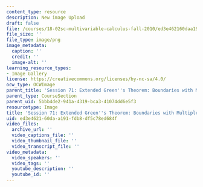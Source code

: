 ```yaml
---
content_type: resource
description: New image Upload
draft: false
file: /courses/18-02sc-multivariable-calculus-fall-2010/ed3e462160daa191fdb8df5c78ed684f_MIT18_02SC_L24Brds_2.png
file_size: ''
file_type: image/png
image_metadata:
  caption: ''
  credit: ''
  image-alt: ''
learning_resource_types:
- Image Gallery
license: https://creativecommons.org/licenses/by-nc-sa/4.0/
ocw_type: OCWImage
parent_title: 'Session 71: Extended Green''s Theorem: Boundaries with Multiple Pieces'
parent_type: CourseSection
parent_uid: 5bbb4de2-941a-4319-bca3-41074dd6e5f3
resourcetype: Image
title: 'Session 71: Extended Green''s Theorem: Boundaries with Multiple Pieces 2'
uid: ed3e4621-60da-a191-fdb8-df5c78ed684f
video_files:
  archive_url: ''
  video_captions_file: ''
  video_thumbnail_file: ''
  video_transcript_file: ''
video_metadata:
  video_speakers: ''
  video_tags: ''
  youtube_description: ''
  youtube_id: ''
---
```

